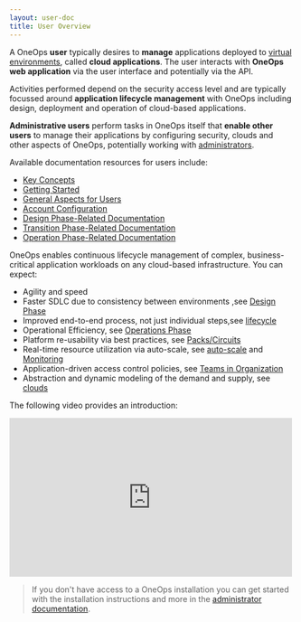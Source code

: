 ```yaml
---
layout: user-doc
title: User Overview
---
```


A OneOps __user__ typically desires to __manage__ applications deployed to 
[virtual environments](https://en.wikipedia.org/wiki/Virtual_environment_software), called __cloud applications__.
The user interacts with __OneOps web application__ via the user interface and potentially via the API.

Activities performed depend on the security access level and are typically focussed around __application lifecycle 
management__ with OneOps including design, deployment and operation of cloud-based applications.

__Administrative users__ perform tasks in OneOps itself that __enable other users__ to manage their applications by 
configuring security, clouds and other aspects of OneOps, potentially working 
with [administrators](/admin/index.html).

Available documentation resources for users include:

- [Key Concepts](./general/key-concepts.html)
- [Getting Started](./general/getting-started.html)
- [General Aspects for Users](./general/index.html)
- [Account Configuration](./account/index.html)
- [Design Phase-Related Documentation](./design/index.html)
- [Transition Phase-Related Documentation](./design/index.html)
- [Operation Phase-Related Documentation](./design/index.html)

OneOps enables continuous lifecycle management of complex, business-critical application workloads on any
cloud-based infrastructure. You can expect:

* Agility and speed
* Faster SDLC due to consistency between environments ,see [Design Phase](#design-phase)
* Improved end-to-end process, not just individual steps,see [lifecycle](/user/general/key-concepts.html#lifecycles)
* Operational Efficiency, see [Operations Phase](#operations-phase)
* Platform re-usability via best practices, see [Packs/Circuits](/user/general/platform-packs.html)
* Real-time resource utilization via auto-scale, see [auto-scale](/user/operation/auto-scale.html)
and [Monitoring](/user/operation/monitoring-reference.html)
* Application-driven access control policies, see [Teams in Organization](/user/account/create-a-team-in-an-organization.html)
* Abstraction and dynamic modeling of the demand and supply, see [clouds](/user/account/cloud-providers.html)

The following video provides an introduction:

<iframe src="https://player.vimeo.com/video/44430261" width="500" height="281" frameborder="0" webkitallowfullscreen mozallowfullscreen allowfullscreen></iframe><br/>

> If you don't have access to a OneOps installation you can get started with the installation instructions and more in 
the [administrator documentation](/admin/index.html).




